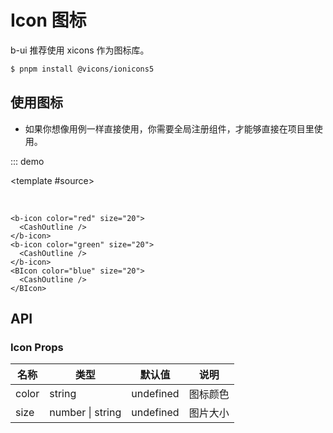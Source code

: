 # Icon 图标

b-ui 推荐使用 xicons 作为图标库。

```bash
$ pnpm install @vicons/ionicons5
```

## 使用图标

- 如果你想像用例一样直接使用，你需要全局注册组件，才能够直接在项目里使用。

::: demo

<template #source>
<b-icon color="red" size="20">
<CashOutline />
</b-icon>
<b-icon color="green" size="20">
<CashOutline />
</b-icon>
<BIcon color="blue" size="20">
<CashOutline />
</BIcon>

<br />

</template>

```vue
<b-icon color="red" size="20">
  <CashOutline />
</b-icon>
<b-icon color="green" size="20">
  <CashOutline />
</b-icon>
<BIcon color="blue" size="20">
  <CashOutline />
</BIcon>
```

## API

### Icon Props

| 名称  | 类型             | 默认值    | 说明     |
| ----- | ---------------- | --------- | -------- |
| color | string           | undefined | 图标颜色 |
| size  | number \| string | undefined | 图片大小 |
